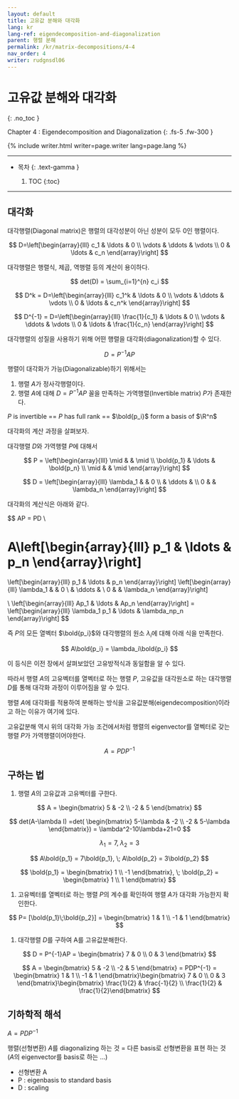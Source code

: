 ```yaml
---
layout: default
title: 고유값 분해와 대각화
lang: kr
lang-ref: eigendecomposition-and-diagonalization
parent: 행렬 분해
permalink: /kr/matrix-decompositions/4-4
nav_order: 4
writer: rudgnsdl06
---
```


# 고유값 분해와 대각화
{: .no_toc }


Chapter 4 : Eigendecomposition and Diagonalization
{: .fs-5 .fw-300 }


{% include writer.html writer=page.writer lang=page.lang %}

---

- 목차
    {: .text-gamma }

    1. TOC
    {:toc}

---

## 대각화

대각행렬(Diagonal matrix)은 행렬의 대각성분이 아닌 성분이 모두 0인 행렬이다.

$$
D=\left[\begin{array}{lll}
c_1 & \ldots & 0 \\
\vdots & \ddots & \vdots \\
0 & \ldots & c_n
\end{array}\right]
$$

대각행렬은 행렬식, 제곱, 역행렬 등의 계산이 용이하다.

$$
det(D) = \sum_{i=1}^{n} c_i
$$

$$
D^k = D=\left[\begin{array}{lll}
c_1^k & \ldots & 0 \\
\vdots & \ddots & \vdots \\
0 & \ldots & c_n^k
\end{array}\right]
$$

$$
D^{-1} = D=\left[\begin{array}{lll}
\frac{1}{c_1} & \ldots & 0 \\
\vdots & \ddots & \vdots \\
0 & \ldots & \frac{1}{c_n}
\end{array}\right]
$$

대각행렬의 성질을 사용하기 위해 어떤 행렬을 대각화(diagonalization)할 수 있다.

$$
D = P^{-1}AP
$$

행렬이 대각화가 가능(Diagonalizable)하기 위해서는

1. 행렬 $A$가 정사각행렬이다.
2. 행렬 $A$에 대해 $D=P^{-1}AP$ 꼴을 만족하는 가역행렬(Invertible matrix) $P$가 존재한다.

$P$ is invertible == $P$ has full rank == $\bold{p_i}$ form a basis of $\R^n$

대각화의 계산 과정을 살펴보자.

대각행렬 $D$와 가역행렬 $P$에 대해서

$$
P = \left[\begin{array}{lll}
\mid &  & \mid \\
\bold{p_1} & \ldots & \bold{p_n} \\
\mid &  & \mid
\end{array}\right]
$$

$$
D = \left[\begin{array}{lll}
\lambda_1 &  & 0 \\
 & \ddots &  \\
0 &  & \lambda_n
\end{array}\right]
$$

대각화의 계산식은 아래와 같다.

$$
AP = PD \\

A\left[\begin{array}{lll}
p_1 & \ldots & p_n
\end{array}\right]
=
\left[\begin{array}{lll}
p_1 & \ldots & p_n
\end{array}\right]
\left[\begin{array}{lll}
\lambda_1 &  & 0 \\
 & \ddots &  \\
0 &  & \lambda_n
\end{array}\right]

\\
\left[\begin{array}{lll}
Ap_1 & \ldots & Ap_n
\end{array}\right] = 
\left[\begin{array}{lll}
\lambda_1 p_1 & \ldots & \lambda_np_n
\end{array}\right]
$$

즉 $P$의 모든 열벡터 $\bold{p_i}$와 대각행렬의 원소 $\lambda_i$에 대해 아래 식을 만족한다.

$$
A\bold{p_i} = \lambda_i\bold{p_i}
$$

이 등식은 이전 장에서 살펴보았던 고유방적식과 동일함을 알 수 있다.

따라서 행렬 $A$의 고유벡터를 열벡터로 하는 행렬 $P$, 고유값을 대각원소로 하는 대각행렬 $D$를 통해 대각화 과정이 이루어짐을 알 수 있다.

행렬 $A$에 대각화를 적용하여 분해하는 방식을 고유값분해(eigendecomposition)이라고 하는 이유가 여기에 있다.

고유값분해 역시 위의 대각화 가능 조건에서처럼 행렬의 eigenvector를 열벡터로 갖는 행렬 $P$가 가역행렬이어야한다.

$$
A = PDP^{-1}
$$

## 구하는 법

1. 행렬 $A$의 고유값과 고유벡터를 구한다.

$$
A = 
\begin{bmatrix}
5 & -2 \\
-2 & 5
\end{bmatrix}
$$

$$
det(A-\lambda I)
=det(
\begin{bmatrix}
5-\lambda & -2 \\
-2 & 5-\lambda
\end{bmatrix})
= \lambda^2-10\lambda+21=0
$$

$$
\lambda_1 = 7,\; \lambda_2=3
$$

$$
A\bold{p_1} = 7\bold{p_1}, \;
A\bold{p_2} = 3\bold{p_2}
$$

$$
\bold{p_1} = \begin{bmatrix}
1  \\
-1
\end{bmatrix}, \; 
\bold{p_2} = \begin{bmatrix}
1  \\
1
\end{bmatrix}
$$

1. 고유벡터를 열벡터로 하는 행렬 $P$의 계수를 확인하여 행렬 $A$가 대각화 가능한지 확인한다.

$$
P= [\bold{p_1}\;\bold{p_2}] = \begin{bmatrix}
1 & 1 \\
-1 & 1
\end{bmatrix}
$$

1. 대각행렬 $D$를 구하여 A를 고유값분해한다.

$$
D = P^{-1}AP = \begin{bmatrix}
7 & 0 \\
0 & 3
\end{bmatrix}
$$

$$
A = \begin{bmatrix}
5 & -2 \\
-2 & 5
\end{bmatrix} = PDP^{-1} = \begin{bmatrix}
1 & 1 \\
-1 & 1
\end{bmatrix}\begin{bmatrix}
7 & 0 \\
0 & 3
\end{bmatrix}\begin{bmatrix}
\frac{1}{2} & \frac{-1}{2} \\
\frac{1}{2} & \frac{1}{2}\end{bmatrix}
$$

## 기하학적 해석

$A=PDP^{-1}$

행렬(선형변환) $A$를 diagonalizing 하는 것 = 다른 basis로 선형변환을 표현 하는 것 ($A$의 eigenvector를 basis로 하는 …)

- 선형변환 A
- P : eigenbasis to standard basis
- D : scaling